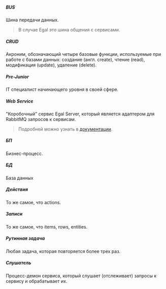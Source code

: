 ##### BUS

Шина передачи данных.

> В случае Egal это шина общения с сервисами.


##### CRUD

Акроним, обозначающий четыре базовые функции, используемые при работе с
базами данных: создание (англ. create), чтение (read), модификация
(update), удаление (delete).


##### Pre-Junior

IT специалист начинающего уровня в своей сфере.


##### Web Service

"Коробочный" сервис Egal Server, который является адаптером для RabbitMQ
запросов к сервисам. 

> Подробней можно узнать в
> [документации](server/services/web_service.md).


##### БП

Бизнес-процесс.


##### БД

База данных


##### Действия

То же самое, что actions.


##### Записи

То же самое, что items, rows, entities.


##### Рутинная задача

Любая задача, которая повторяется более трех раз.


##### Слушатель

Процесс-демон сервиса, который слушает (отслеживает) запросы к сервису и
обрабатывает их.

